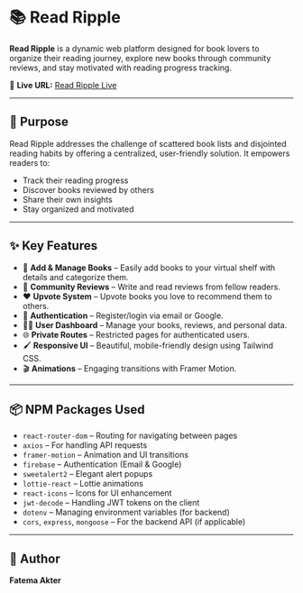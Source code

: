 # 📚 Read Ripple

**Read Ripple** is a dynamic web platform designed for book lovers to organize their reading journey, explore new books through community reviews, and stay motivated with reading progress tracking.

🔗 **Live URL:** [Read Ripple Live](https://astounding-klepon-e1d5c3.netlify.app)

---

## 🚀 Purpose

Read Ripple addresses the challenge of scattered book lists and disjointed reading habits by offering a centralized, user-friendly solution. It empowers readers to:

- Track their reading progress
- Discover books reviewed by others
- Share their own insights
- Stay organized and motivated

---

## ✨ Key Features

- 📖 **Add & Manage Books** – Easily add books to your virtual shelf with details and categorize them.
- 📝 **Community Reviews** – Write and read reviews from fellow readers.
- ❤️ **Upvote System** – Upvote books you love to recommend them to others.
- 🔐 **Authentication** – Register/login via email or Google.
- 🧑‍💻 **User Dashboard** – Manage your books, reviews, and personal data.
- 🌐 **Private Routes** – Restricted pages for authenticated users.
- 🖌️ **Responsive UI** – Beautiful, mobile-friendly design using Tailwind CSS.
- 🎬 **Animations** – Engaging transitions with Framer Motion.

---

## 📦 NPM Packages Used

- `react-router-dom` – Routing for navigating between pages
- `axios` – For handling API requests
- `framer-motion` – Animation and UI transitions
- `firebase` – Authentication (Email & Google)
- `sweetalert2` – Elegant alert popups
- `lottie-react` – Lottie animations
- `react-icons` – Icons for UI enhancement
- `jwt-decode` – Handling JWT tokens on the client
- `dotenv` – Managing environment variables (for backend)
- `cors`, `express`, `mongoose` – For the backend API (if applicable)

---

## 🧠 Author

**Fatema Akter**



